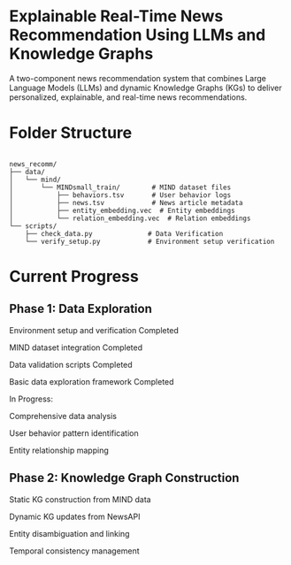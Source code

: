 # Explainable Real-Time News Recommendation Using LLMs and Knowledge Graphs
A two-component news recommendation system that combines Large Language Models (LLMs) and dynamic Knowledge Graphs (KGs) to deliver personalized, explainable, and real-time news recommendations.  

# Folder Structure
<pre><code>
news_recomm/
├── data/
│   └── mind/
│       └── MINDsmall_train/        # MIND dataset files
│           ├── behaviors.tsv       # User behavior logs
│           ├── news.tsv            # News article metadata
│           ├── entity_embedding.vec  # Entity embeddings
│           └── relation_embedding.vec  # Relation embeddings
└── scripts/
    ├── check_data.py              # Data Verification
    └── verify_setup.py            # Environment setup verification
</code></pre>

# Current Progress
## Phase 1: Data Exploration  

Environment setup and verification Completed  

MIND dataset integration Completed  

Data validation scripts Completed  

Basic data exploration framework Completed  


In Progress:  


Comprehensive data analysis  

User behavior pattern identification  

Entity relationship mapping  

## Phase 2: Knowledge Graph Construction  

Static KG construction from MIND data  

Dynamic KG updates from NewsAPI  

Entity disambiguation and linking  

Temporal consistency management  


